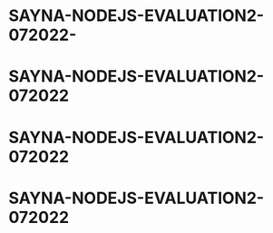 # SAYNA-NODEJS-EVALUATION2-072022-

# SAYNA-NODEJS-EVALUATION2-072022
# SAYNA-NODEJS-EVALUATION2-072022
# SAYNA-NODEJS-EVALUATION2-072022

